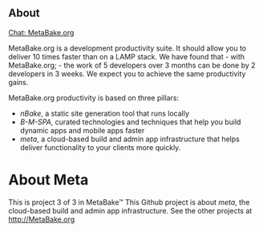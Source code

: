 ## About

[Chat: MetaBake.org ](http://chat.MetaBake.org)


MetaBake.org is a development productivity suite. It should allow you to deliver 10 times faster than on a LAMP stack. We have found that - with MetaBake.org; - the work of 5 developers over 3 months can be done by 2 developers in 3 weeks. We expect you to achieve the same productivity gains.


MetaBake.org productivity is based on three pillars:
- _nBake_, a static site generation tool that runs locally
- _B-M-SPA_, curated technologies and techniques that help you build dynamic apps and mobile apps faster
- _meta_, a cloud-based build and admin app infrastructure that helps deliver functionality to your clients more quickly.


# About Meta

This is project 3 of 3 in MetaBake&trade; This Github project is about _meta_, the cloud-based build and admin app infrastructure. See the other projects at http://MetaBake.org
